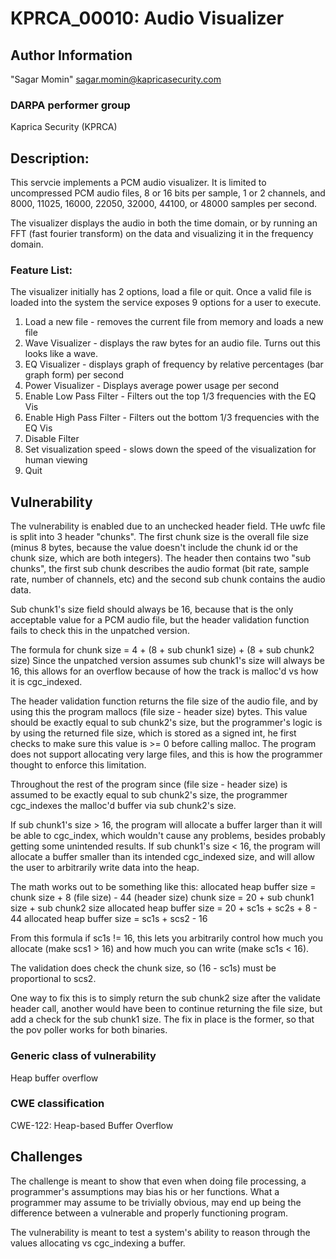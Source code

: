 # KPRCA\_00010: Audio Visualizer

## Author Information
"Sagar Momin" <sagar.momin@kapricasecurity.com>

### DARPA performer group
Kaprica Security (KPRCA)

## Description:

This servcie implements a PCM audio visualizer. It is limited to uncompressed PCM 
audio files, 8 or 16 bits per sample, 1 or 2 channels, and 8000, 11025, 16000, 
22050, 32000, 44100, or 48000 samples per second. 

The visualizer displays the audio in both the time domain, or by running an FFT 
(fast fourier transform) on the data and visualizing it in the frequency domain. 

### Feature List:

The visualizer initially has 2 options, load a file or quit. Once a valid file is 
loaded into the system the service exposes 9 options for a user to execute.
  
1. Load a new file - removes the current file from memory and loads a new file
2. Wave Visualizer - displays the raw bytes for an audio file. Turns out this looks
                     like a wave.
3. EQ Visualizer - displays graph of frequency by relative percentages (bar graph form)
                   per second
4. Power Visualizer - Displays average power usage per second
5. Enable Low Pass Filter - Filters out the top 1/3 frequencies with the EQ Vis
6. Enable High Pass Filter - Filters out the bottom 1/3 frequencies with the EQ Vis
7. Disable Filter
8. Set visualization speed - slows down the speed of the visualization for human viewing
9. Quit

## Vulnerability

The vulnerability is enabled due to an unchecked header field. THe uwfc file is split into 3 header "chunks".
The first chunk size is the overall file size (minus 8 bytes, because the value doesn't include the chunk id or the 
chunk size, which are both integers). The header then contains two "sub chunks", the first sub chunk describes the
audio format (bit rate, sample rate, number of channels, etc) and the second sub chunk contains the audio data.

Sub chunk1's size field should always be 16, because that is the only acceptable value for a PCM audio file, 
but the header validation function fails to check this in the unpatched version.

The formula for chunk size = 4 + (8 + sub chunk1 size) + (8 + sub chunk2 size)
Since the unpatched version assumes sub chunk1's size will always be 16, this allows for an overflow because
of how the track is malloc'd vs how it is cgc_indexed.

The header validation function returns the file size of the audio file, and by using this the program mallocs
(file size - header size) bytes. This value should be exactly equal to sub chunk2's size, but the programmer's
logic is by using the returned file size, which is stored as a signed int, he first checks to make sure this
value is >= 0 before calling malloc. The program does not support allocating very large files, and this is how 
the programmer thought to enforce this limitation.

Throughout the rest of the program since (file size - header size) is assumed to be exactly equal to 
sub chunk2's size, the programmer cgc_indexes the malloc'd buffer via sub chunk2's size. 

If sub chunk1's size > 16, the program will allocate a buffer larger than it will be able to cgc_index, which 
wouldn't cause any problems, besides probably getting some unintended results.
If sub chunk1's size < 16, the program will allocate a buffer smaller than its intended cgc_indexed size, and will
allow the user to arbitrarily write data into the heap. 

The math works out to be something like this:
allocated heap buffer size = chunk size + 8 (file size) - 44 (header size)
chunk size = 20 + sub chunk1 size + sub chunk2 size
allocated heap buffer size = 20 + sc1s + sc2s + 8 - 44
allocated heap buffer size = sc1s + scs2 - 16

From this formula if sc1s != 16, this lets you arbitrarily control how much you allocate (make scs1 > 16)
and how much you can write (make sc1s < 16).

The validation does check the chunk size, so (16 - sc1s) must be proportional to scs2.

One way to fix this is to simply return the sub chunk2 size after the validate header call, another would
have been to continue returning the file size, but add a check for the sub chunk1 size. The fix in place 
is the former, so that the pov poller works for both binaries.

### Generic class of vulnerability
Heap buffer overflow

### CWE classification
CWE-122: Heap-based Buffer Overflow

## Challenges

The challenge is meant to show that even when doing file processing, a programmer's assumptions may
bias his or her functions. What a programmer may assume to be trivially obvious, may end up being
the difference between a vulnerable and properly functioning program.

The vulnerability is meant to test a system's ability to reason through the values allocating vs cgc_indexing
a buffer.
